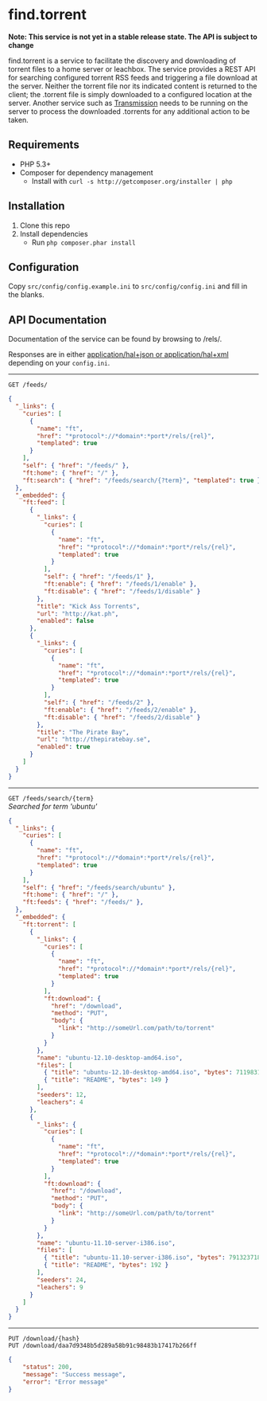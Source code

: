 find.torrent
============

**Note: This service is not yet in a stable release state. The API is subject to change**

find.torrent is a service to facilitate the discovery and downloading of torrent files to a home server or leachbox. The service provides a REST API for searching configured torrent RSS feeds and triggering a file download at the server. Neither the torrent file nor its indicated content is returned to the client; the .torrent file is simply downloaded to a configured location at the server. Another service such as [Transmission](http://www.transmissionbt.com/) needs to be running on the server to process the downloaded .torrents for any additional action to be taken.

Requirements
------------
* PHP 5.3+
* Composer for dependency management
    * Install with `curl -s http://getcomposer.org/installer | php`

Installation
------------
1. Clone this repo
2. Install dependencies
    * Run `php composer.phar install`

Configuration
-------------
Copy `src/config/config.example.ini` to `src/config/config.ini` and fill in the blanks.

API Documentation
-----------------
Documentation of the service can be found by browsing to /rels/.

Responses are in either [application/hal+json or application/hal+xml](http://stateless.co/hal_specification.html) depending on your `config.ini`.

---

`GET /feeds/`

```json
{
  "_links": {
    "curies": [
      {
        "name": "ft",
        "href": "*protocol*://*domain*:*port*/rels/{rel}",
        "templated": true
      }
    ],
    "self": { "href": "/feeds/" },
    "ft:home": { "href": "/" },
    "ft:search": { "href": "/feeds/search/{?term}", "templated": true }
  },
  "_embedded": {
    "ft:feed": [
      {
        "_links": {
          "curies": [
            {
              "name": "ft",
              "href": "*protocol*://*domain*:*port*/rels/{rel}",
              "templated": true
            }
          ],
          "self": { "href": "/feeds/1" },
          "ft:enable": { "href": "/feeds/1/enable" },
          "ft:disable": { "href": "/feeds/1/disable" }
        },
        "title": "Kick Ass Torrents",
        "url": "http://kat.ph",
        "enabled": false
      },
      {
        "_links": {
          "curies": [
            {
              "name": "ft",
              "href": "*protocol*://*domain*:*port*/rels/{rel}",
              "templated": true
            }
          ],
          "self": { "href": "/feeds/2" },
          "ft:enable": { "href": "/feeds/2/enable" },
          "ft:disable": { "href": "/feeds/2/disable" }
        },
        "title": "The Pirate Bay",
        "url": "http://thepiratebay.se",
        "enabled": true
      }
    ]
  }
}
```

---

`GET /feeds/search/{term}`  
_Searched for term 'ubuntu'_

```json
{
  "_links": {
    "curies": [
      {
        "name": "ft",
        "href": "*protocol*://*domain*:*port*/rels/{rel}",
        "templated": true
      }
    ],
    "self": { "href": "/feeds/search/ubuntu" },
    "ft:home": { "href": "/" },
    "ft:feeds": { "href": "/feeds/" },
  },
  "_embedded": {
    "ft:torrent": [
      {
        "_links": {
          "curies": [
            {
              "name": "ft",
              "href": "*protocol*://*domain*:*port*/rels/{rel}",
              "templated": true
            }
          ],
          "ft:download": {
            "href": "/download",
            "method": "PUT",
            "body": {
              "link": "http://someUrl.com/path/to/torrent"
            }
          }
        },
        "name": "ubuntu-12.10-desktop-amd64.iso",
        "files": [
          { "title": "ubuntu-12.10-desktop-amd64.iso", "bytes": 711983104 },
          { "title": "README", "bytes": 149 }
        ],
        "seeders": 12,
        "leachers": 4
      },
      {
        "_links": {
          "curies": [
            {
              "name": "ft",
              "href": "*protocol*://*domain*:*port*/rels/{rel}",
              "templated": true
            }
          ],
          "ft:download": {
            "href": "/download",
            "method": "PUT",
            "body": {
              "link": "http://someUrl.com/path/to/torrent"
            }
          }
        },
        "name": "ubuntu-11.10-server-i386.iso",
        "files": [
          { "title": "ubuntu-11.10-server-i386.iso", "bytes": 791323718 },
          { "title": "README", "bytes": 192 }
        ],
        "seeders": 24,
        "leachers": 9
      }
    ]
  }
}
```

---

`PUT /download/{hash}`  
`PUT /download/daa7d9348b5d289a58b91c98483b17417b266ff`  

```json
{
    "status": 200,
    "message": "Success message",
    "error": "Error message"
}
```
